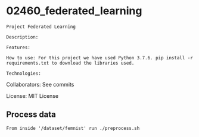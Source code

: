 # 02460_federated_learning


    Project Federated Learning
    
    Description: 
    
    Features: 
    
    How to use: For this project we have used Python 3.7.6. pip install -r requirements.txt to download the libraries used.
    
    Technologies: 
   
   Collaborators: See commits
   
   License: MIT License

## Process data
    From inside '/dataset/femnist' run ./preprocess.sh
